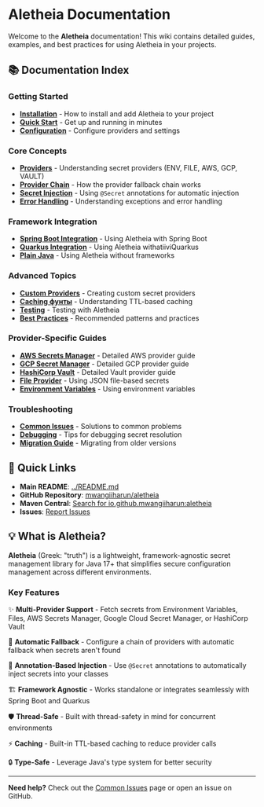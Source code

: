 # Aletheia Documentation

Welcome to the **Aletheia** documentation! This wiki contains detailed guides, examples, and best practices for using Aletheia in your projects.

## 📚 Documentation Index

### Getting Started

- **[Installation](Installation.md)** - How to install and add Aletheia to your project
- **[Quick Start](Quick-Start.md)** - Get up and running in minutes
- **[Configuration](Configuration.md)** - Configure providers and settings

### Core Concepts

- **[Providers](Providers.md)** - Understanding secret providers (ENV, FILE, AWS, GCP, VAULT)
- **[Provider Chain](Provider-Chain.md)** - How the provider fallback chain works
- **[Secret Injection](Secret-Injection.md)** - Using `@Secret` annotations for automatic injection
- **[Error Handling](Error-Handling.md)** - Understanding exceptions and error handling

### Framework Integration

- **[Spring Boot Integration](Spring-Boot-Integration.md)** - Using Aletheia with Spring Boot
- **[Quarkus Integration]( applicationsQuarkus-Integration.md)** - Using Aletheia withatiiviQuarkus
- **[Plain Java](Plain-Java.md)** - Using Aletheia without frameworks

### Advanced Topics

- **[Custom Providers](Custom-Providers.md)** - Creating custom secret providers
- **[Caching фунты](Caching.md)** - Understanding TTL-based caching
- **[Testing](Testing.md)** - Testing with Aletheia
- **[Best Practices](Best-Practices.md)** - Recommended patterns and practices

### Provider-Specific Guides

- **[AWS Secrets Manager](AWS-Secrets-Manager.md)** - Detailed AWS provider guide
- **[GCP Secret Manager](GCP-Secret-Manager.md)** - Detailed GCP provider guide
- **[HashiCorp Vault](HashiCorp-Vault.md)** - Detailed Vault provider guide
- **[File Provider](File-Provider.md)** - Using JSON file-based secrets
- **[Environment Variables](Environment-Variables.md)** - Using environment variables

### Troubleshooting

- **[Common Issues](Common-Issues.md)** - Solutions to common problems
- **[Debugging](Debugging.md)** - Tips for debugging secret resolution
- **[Migration Guide](Migration-Guide.md)** - Migrating from older versions

## 🔗 Quick Links

- **Main README**: [../README.md](../README.md)
- **GitHub Repository**: [mwangiiharun/aletheia](https://github.com/mwangiiharun/aletheia)
- **Maven Central**: [Search for io.github.mwangiiharun:aletheia](https://search.maven.org/search?q=g:io.github.mwangiiharun%20AND%20a:aletheia)
- **Issues**: [Report Issues](https://github.com/mwangiiharun/aletheia/issues)

## 💡 What is Aletheia?

**Aletheia** (Greek: "truth") is a lightweight, framework-agnostic secret management library for Java 17+ that simplifies secure configuration management across different environments.

### Key Features

✨ **Multi-Provider Support** - Fetch secrets from Environment Variables, Files, AWS Secrets Manager, Google Cloud Secret Manager, or HashiCorp Vault

🔄 **Automatic Fallback** - Configure a chain of providers with automatic fallback when secrets aren't found

💉 **Annotation-Based Injection** - Use `@Secret` annotations to automatically inject secrets into your classes

🏗️ **Framework Agnostic** - Works standalone or integrates seamlessly with Spring Boot and Quarkus

🛡️ **Thread-Safe** - Built with thread-safety in mind for concurrent environments

⚡ **Caching** - Built-in TTL-based caching to reduce provider calls

🔒 **Type-Safe** - Leverage Java's type system for better security

---

**Need help?** Check out the [Common Issues](Common-Issues.md) page or open an issue on GitHub.

